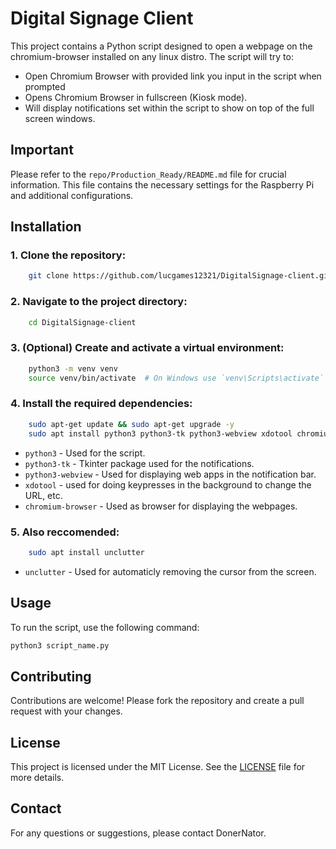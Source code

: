 # Digital Signage Client

This project contains a Python script designed to open a webpage on the chromium-browser installed on any linux distro. The script will try to:
- Open Chromium Browser with provided link you input in the script when prompted
- Opens Chromium Browser in fullscreen (Kiosk mode).
- Will display notifications set within the script to show on top of the full screen windows.

## Important
Please refer to the `repo/Production_Ready/README.md` file for crucial information. This file contains the necessary settings for the Raspberry Pi and additional configurations.

## Installation

### 1. Clone the repository:
```bash
    git clone https://github.com/lucgames12321/DigitalSignage-client.git
```
### 2. Navigate to the project directory:
```bash
    cd DigitalSignage-client
```
### 3. (Optional) Create and activate a virtual environment:
```bash
    python3 -m venv venv
    source venv/bin/activate  # On Windows use `venv\Scripts\activate`
```
### 4. Install the required dependencies:
```bash
    sudo apt-get update && sudo apt-get upgrade -y
    sudo apt install python3 python3-tk python3-webview xdotool chromium-browser
```

   - `python3` - Used for the script.
   - `python3-tk` - Tkinter package used for the notifications.
   - `python3-webview` - Used for displaying web apps in the notification bar.
   - `xdotool` - used for doing keypresses in the background to change the URL, etc.
   - `chromium-browser` - Used as browser for displaying the webpages.

    
### 5. Also reccomended:
```bash
    sudo apt install unclutter
```

   - `unclutter` - Used for automaticly removing the cursor from the screen.



## Usage

To run the script, use the following command:
```bash
python3 script_name.py
```


## Contributing

Contributions are welcome! Please fork the repository and create a pull request with your changes.

## License

This project is licensed under the MIT License. See the [LICENSE](LICENSE) file for more details.

## Contact

For any questions or suggestions, please contact DonerNator.
